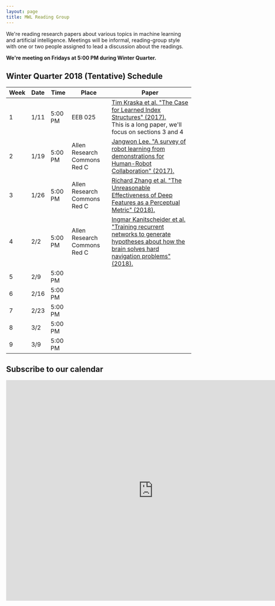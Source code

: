 ```yaml
---
layout: page
title: MWL Reading Group
---
```


We're reading research papers about various topics in machine learning and
artificial intelligence. Meetings will be informal, reading-group style with one
or two people assigned to lead a discussion about the readings.

**We're meeting on Fridays at 5:00 PM during Winter Quarter.**

## Winter Quarter 2018 (Tentative) Schedule

| Week | Date | Time | Place | Paper |
|------|------|---------|---------|----------------------------------------------------------------------------------------------------------------------------------------------------------------------------------------------------------------------------------------------------------------|
| 1 | 1/11 | 5:00 PM | EEB 025 | [Tim Kraska et al. "The Case for Learned Index Structures" (2017).](https://www.semanticscholar.org/paper/The-Case-for-Learned-Index-Structures-Kraska-Beutel/64a418a61bc7e427fd33980764759db646e48ceb) <br> This is a long paper, we'll focus on sections 3 and 4 |
| 2 | 1/19 | 5:00 PM | Allen Research Commons Red C | [Jangwon Lee. "A survey of robot learning from demonstrations for Human-Robot Collaboration" (2017).](https://arxiv.org/abs/1710.08789) |
| 3 | 1/26 | 5:00 PM | Allen Research Commons Red C | [Richard Zhang et al. "The Unreasonable Effectiveness of Deep Features as a Perceptual Metric" (2018).](https://arxiv.org/abs/1801.03924v1) |
| 4 | 2/2 | 5:00 PM | Allen Research Commons Red C | [Ingmar Kanitscheider et al. "Training recurrent networks to generate hypotheses about how the brain solves hard navigation problems" (2018).](https://arxiv.org/abs/1609.09059) |
| 5 | 2/9 | 5:00 PM |  |  |
| 6 | 2/16 | 5:00 PM |  |  |
| 7 | 2/23 | 5:00 PM |  |  |
| 8 | 3/2 | 5:00 PM |  |  |
| 9 | 3/9 | 5:00 PM |  |  |


## Subscribe to our calendar

<iframe src="https://calendar.google.com/calendar/embed?src=n1h36rcrbe7fj7fk78bthomjt8%40group.calendar.google.com&ctz=America/Los_Angeles" style="border: 0" width="800" height="600" frameborder="0" scrolling="no"></iframe>
